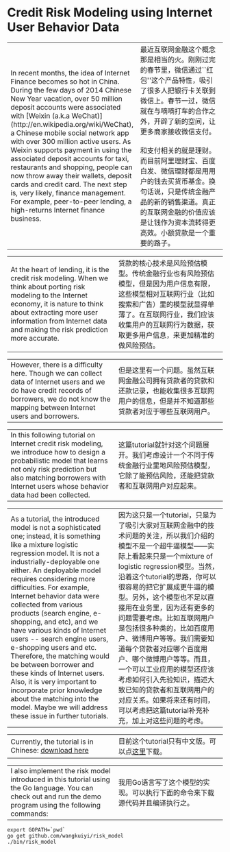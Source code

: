 # Credit Risk Modeling using Internet User Behavior Data

<table>
<tr>
<td width="50%">
In recent months, the idea of Internet Finance becomes so hot in China.  During the few days of 2014 Chinese New Year vacation, over 50 million deposit accounts were associated with [Weixin (a.k.a WeChat)](http://en.wikipedia.org/wiki/WeChat), a Chinese mobile social network app with over 300 million active users.  As Weixin supports payment in using the associated deposit accounts for taxi, restaurants and shopping, people can now throw away their wallets, deposit cards and credit card.  The next step is, very likely, finance management. For example, peer-to-peer lending, a high-returns Internet finance business.
</td>
<td>
最近互联网金融这个概念那是相当的火。刚刚过完的春节里，微信通过``红包''这个产品特性，吸引了很多人把银行卡关联到微信上。春节一过，微信就在与嘀嘀打车的合作之外，开辟了新的空间，让更多商家接收微信支付。
<br><br>
和支付相关的就是理财。而目前阿里理财宝、百度白发、微信理财都是用用户的钱去买货币基金。换句话说，只是传统金融产品的新的销售渠道。真正的互联网金融的价值应该是让钱作为资本流转得更高效。小额贷款是一个重要的路子。
</td>
<tr>
</table>

<table>
<tr>
<td width="50%">
At the heart of lending, it is the credit risk modeling. When we think about porting risk modeling to the Internet economy, it is nature to think about extracting more user information from Internet data and making the risk prediction more accurate.  
</td>
<td>
贷款的核心技术是风险预估模型。传统金融行业也有风险预估模型，但是因为用户信息有限，这些模型相对互联网行业（比如搜索和广告）里的模型就显得单薄了。在互联网行业，我们应该收集用户的互联网行为数据，获取更多用户信息，来更加精准的做风险预估。
</td>
</table>

<table>
<tr>
<td width="50%">
However, there is a difficulty here. Though we can collect data of Internet users and we do have credit records of borrowers, we do not know the mapping between Internet users and borrowers.
</td>
<td>
但是这里有一个问题。虽然互联网金融公司拥有贷款者的贷款和还款记录，也能收集很多互联网用户的信息，但是并不知道那些贷款者对应于哪些互联网用户。
</td>
</tr>
</table>

<table>
<tr>
<td width="50%">
In this following tutorial on Internet credit risk modeling, we introduce how to design a probabilistic model that learns not only risk prediction but also matching borrowers with Internet users whose behavior data had been collected.  
</td>
<td>
这篇tutorial就针对这个问题展开。我们考虑设计一个不同于传统金融行业里地风险预估模型，它除了能预估风险，还能把贷款者和互联网用户对应起来。
</td>
</tr>
</table>

<table>
<tr>
<td width="50%">
As a tutorial, the introduced model is not a sophisticated one; instead, it is something like a mixture logistic regression model.  It is not a industrially-deployable one either.  An deployable model requires considering more difficulties.  For example, Internet behavior data were collected from various products (search engine, e-shopping, and etc), and we have various kinds of Internet users -- search engine users, e-shopping users and etc.  Therefore, the matching would be between borrower and these kinds of Internet users.  Also, it is very important to incorporate prior knowledge about the matching into the model.  Maybe we will address these issue in further tutorials.
</td>
<td>
因为这只是一个tutorial，只是为了吸引大家对互联网金融中的技术问题的关注，所以我们介绍的模型不是一个超牛逼模型——实际上看起来只是一个mixture of logistic regression模型。当然，沿着这个tutorial的思路，你可以很容易的把它扩展成更牛逼的模型。另外，这个模型也不足以直接用在业务里，因为还有更多的问题需要考虑。比如互联网用户是包括很多种类的，比如百度用户、微博用户等等。我们需要知道每个贷款者对应哪个百度用户、哪个微博用户等等。而且，一个可以工业应用的模型还应该考虑如何引入先验知识，描述大致已知的贷款者和互联网用户的对应关系。如果将来还有时间，可以考虑把这篇tutorial补充补充，加上对这些问题的考虑。
</td>
</tr>
</table>

<table>
<tr>
<td width="50%">
Currently, the tutorial is in Chinese: <a href="https://github.com/wangkuiyi/risk_model/blob/master/tutorial/tutorial-cn.pdf">download here</a>
</td>
<td>
目前这个tutorial只有中文版。可以点<a href="https://github.com/wangkuiyi/risk_model/blob/master/tutorial/tutorial-cn.pdf">这里</a>下载。
</td>
</tr>
</table>

<table>
<tr>
<td width="50%">
I also implement the risk model introduced in this tutorial using the Go language.  You can check out and run the demo program using the following commands:
</td>
<td>
我用Go语言写了这个模型的实现。可以执行下面的命令来下载源代码并且编译执行之。
</td>
</tr>
</table>

    export GOPATH=`pwd`
    go get github.com/wangkuiyi/risk_model
    ./bin/risk_model

